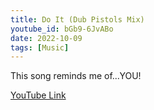 ```yaml
---
title: Do It (Dub Pistols Mix)
youtube_id: bGb9-6JvABo
date: 2022-10-09
tags: [Music]
---
```

This song reminds me of...YOU!

[YouTube Link](https://www.youtube.com/watch?v=bGb9-6JvABo)
